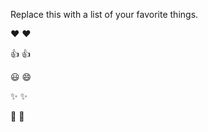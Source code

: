 Replace this with a list of your favorite things.

♥	:heart:

👍	:+1:

😃	:smile:

✨️	:sparkles:

🎉	:tada:
